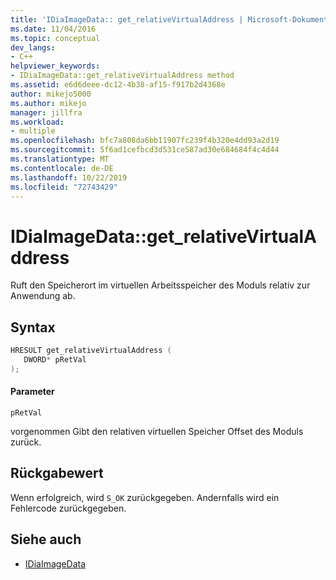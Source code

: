 ```yaml
---
title: 'IDiaImageData:: get_relativeVirtualAddress | Microsoft-Dokumentation'
ms.date: 11/04/2016
ms.topic: conceptual
dev_langs:
- C++
helpviewer_keywords:
- IDiaImageData::get_relativeVirtualAddress method
ms.assetid: e6d6deee-dc12-4b38-af15-f917b2d4368e
author: mikejo5000
ms.author: mikejo
manager: jillfra
ms.workload:
- multiple
ms.openlocfilehash: bfc7a808da6bb11907fc239f4b320e4dd93a2d19
ms.sourcegitcommit: 5f6ad1cefbcd3d531ce587ad30e684684f4c4d44
ms.translationtype: MT
ms.contentlocale: de-DE
ms.lasthandoff: 10/22/2019
ms.locfileid: "72743429"
---
```

# <a name="idiaimagedataget_relativevirtualaddress"></a>IDiaImageData::get_relativeVirtualAddress
Ruft den Speicherort im virtuellen Arbeitsspeicher des Moduls relativ zur Anwendung ab.

## <a name="syntax"></a>Syntax

```C++
HRESULT get_relativeVirtualAddress ( 
   DWORD* pRetVal
);
```

#### <a name="parameters"></a>Parameter
 `pRetVal`

vorgenommen Gibt den relativen virtuellen Speicher Offset des Moduls zurück.

## <a name="return-value"></a>Rückgabewert
 Wenn erfolgreich, wird `S_OK` zurückgegeben. Andernfalls wird ein Fehlercode zurückgegeben.

## <a name="see-also"></a>Siehe auch
- [IDiaImageData](../../debugger/debug-interface-access/idiaimagedata.md)
